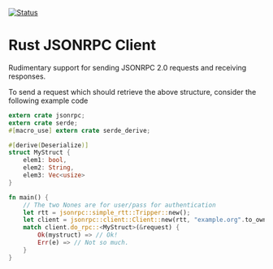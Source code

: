 [![Status](https://travis-ci.org/apoelstra/rust-jsonrpc.png?branch=master)](https://travis-ci.org/apoelstra/rust-jsonrpc)

# Rust JSONRPC Client

Rudimentary support for sending JSONRPC 2.0 requests and receiving responses.

To send a request which should retrieve the above structure, consider the following
example code

```rust
extern crate jsonrpc;
extern crate serde;
#[macro_use] extern crate serde_derive;

#[derive(Deserialize)]
struct MyStruct {
    elem1: bool,
    elem2: String,
    elem3: Vec<usize>
}

fn main() {
    // The two Nones are for user/pass for authentication
    let rtt = jsonrpc::simple_rtt::Tripper::new();
    let client = jsonrpc::client::Client::new(rtt, "example.org".to_owned(), None, None);
    match client.do_rpc::<MyStruct>(&request) {
        Ok(mystruct) => // Ok!
        Err(e) => // Not so much.
    }
}

```

